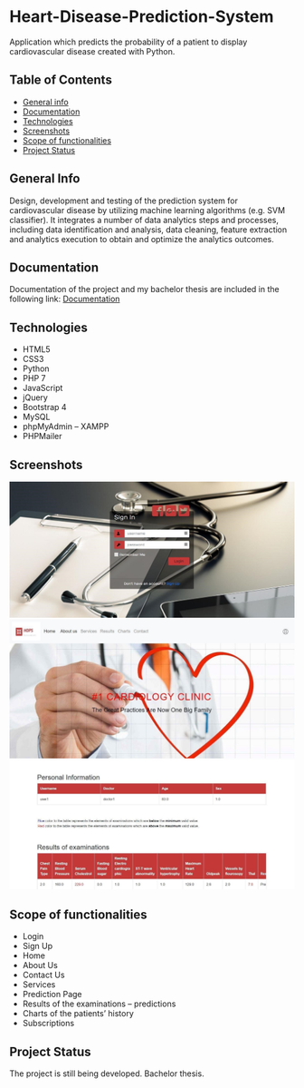 # Heart-Disease-Prediction-System
Application which predicts the probability of a patient to display cardiovascular disease created with Python.  

## Table of Contents

* [General info](#general-info)
* [Documentation](#documentation)
* [Technologies](#technologies)
* [Screenshots](#screenshots)
* [Scope of functionalities](#scope-of-functionalities)
* [Project Status](#project-status)

## General Info
Design, development and testing of the prediction system for cardiovascular disease by utilizing machine learning algorithms (e.g. SVM classifier). It integrates a number of data analytics steps and processes, including data identification and analysis, data cleaning, feature extraction and analytics execution to obtain and optimize the analytics outcomes.

## Documentation
Documentation of the project and my bachelor thesis are included in the following link:
[Documentation](https://github.com/AndreasPr/Heart-Disease-Prediction-System/blob/master/Documentation.pdf)

## Technologies
* HTML5
* CSS3
* Python
* PHP 7
* JavaScript
* jQuery
* Bootstrap 4
* MySQL
* phpMyAdmin – XAMPP
* PHPMailer

## Screenshots
![photo1](https://github.com/AndreasPr/Heart-disease-Prediction-System/blob/master/photo1.jpg)
![photo2](https://github.com/AndreasPr/Heart-disease-Prediction-System/blob/master/photo2.jpg)
![photo3](https://github.com/AndreasPr/Heart-disease-Prediction-System/blob/master/photo3.jpg)

## Scope of functionalities
* Login
* Sign Up
* Home
* About Us
* Contact Us
* Services
* Prediction Page
* Results of the examinations – predictions
* Charts of the patients’ history
* Subscriptions

## Project Status
The project is still being developed. Bachelor thesis.

